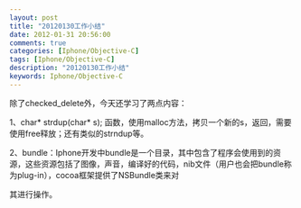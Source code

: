 ```yaml
---
layout: post
title: "20120130工作小结"
date: 2012-01-31 20:56:00 
comments: true
categories: [Iphone/Objective-C]
tags: [Iphone/Objective-C]
description: "20120130工作小结"
keywords: Iphone/Objective-C
---
```



 
  除了checked_delete外，今天还学习了两点内容：
 
 
  1、char* strdup(char* s); 函数，使用malloc方法，拷贝一个新的s，返回，需要使用free释放；还有类似的strndup等。
 
 
  2、bundle：Iphone开发中bundle是一个目录，其中包含了程序会使用到的资源，这些资源包括了图像，声音，编译好的代码，nib文件（用户也会把bundle称为plug-in），cocoa框架提供了NSBundle类来对
  
   其进行操作。
  
 



